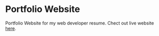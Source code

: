 # Portfolio Website

Portfolio Website for my web developer resume. Chect out live website [here](https://zayed-hassan.netlify.app/).
